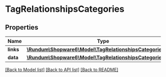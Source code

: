 # TagRelationshipsCategories

## Properties
Name | Type | Description | Notes
------------ | ------------- | ------------- | -------------
**links** | [**\Rundum\Shopware6\Model\TagRelationshipsCategoriesLinks**](TagRelationshipsCategoriesLinks.md) |  | [optional] 
**data** | [**\Rundum\Shopware6\Model\TagRelationshipsCategoriesData[]**](TagRelationshipsCategoriesData.md) |  | [optional] 

[[Back to Model list]](../../README.md#documentation-for-models) [[Back to API list]](../../README.md#documentation-for-api-endpoints) [[Back to README]](../../README.md)

